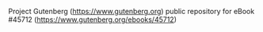 Project Gutenberg (https://www.gutenberg.org) public repository for eBook #45712 (https://www.gutenberg.org/ebooks/45712)

